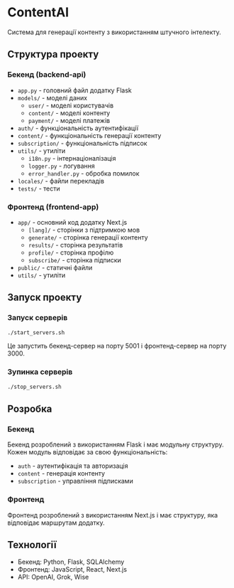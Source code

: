 # ContentAI

Система для генерації контенту з використанням штучного інтелекту.

## Структура проекту

### Бекенд (backend-api)

- `app.py` - головний файл додатку Flask
- `models/` - моделі даних
  - `user/` - моделі користувачів
  - `content/` - моделі контенту
  - `payment/` - моделі платежів
- `auth/` - функціональність аутентифікації
- `content/` - функціональність генерації контенту
- `subscription/` - функціональність підписок
- `utils/` - утиліти
  - `i18n.py` - інтернаціоналізація
  - `logger.py` - логування
  - `error_handler.py` - обробка помилок
- `locales/` - файли перекладів
- `tests/` - тести

### Фронтенд (frontend-app)

- `app/` - основний код додатку Next.js
  - `[lang]/` - сторінки з підтримкою мов
  - `generate/` - сторінка генерації контенту
  - `results/` - сторінка результатів
  - `profile/` - сторінка профілю
  - `subscribe/` - сторінка підписки
- `public/` - статичні файли
- `utils/` - утиліти

## Запуск проекту

### Запуск серверів

```bash
./start_servers.sh
```

Це запустить бекенд-сервер на порту 5001 і фронтенд-сервер на порту 3000.

### Зупинка серверів

```bash
./stop_servers.sh
```

## Розробка

### Бекенд

Бекенд розроблений з використанням Flask і має модульну структуру. Кожен модуль відповідає за свою функціональність:

- `auth` - аутентифікація та авторизація
- `content` - генерація контенту
- `subscription` - управління підписками

### Фронтенд

Фронтенд розроблений з використанням Next.js і має структуру, яка відповідає маршрутам додатку.

## Технології

- Бекенд: Python, Flask, SQLAlchemy
- Фронтенд: JavaScript, React, Next.js
- API: OpenAI, Grok, Wise 